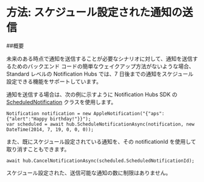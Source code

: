 <properties
	pageTitle="スケジュール設定された通知を送信する方法 | Microsoft Azure"
	description="このトピックでは、Azure Notification Hubs でスケジュール設定された通知を使用する方法について説明します。"
	services="notification-hubs"
	documentationCenter=".net"
	keywords="プッシュ通知,プッシュ通知,プッシュ通知のスケジュール設定"
	authors="wesmc7777"
	manager="erikre"
	editor=""/>
<tags
	ms.service="notification-hubs"
	ms.workload="mobile"
	ms.tgt_pltfrm="mobile-android"
	ms.devlang="dotnet"
	ms.topic="article"
	ms.date="06/29/2016"
	ms.author="wesmc"/>

# 方法: スケジュール設定された通知の送信


##概要

未来のある時点で通知を送信することが必要なシナリオに対して、通知を送信するためのバックエンド コードの簡単なウェイクアップ方法がないような場合、Standard レベルの Notification Hubs では、7 日後までの通知をスケジュール設定できる機能をサポートしています。

通知を送信する場合は、次の例に示すように Notification Hubs SDK の [ScheduledNotification](https://msdn.microsoft.com/library/microsoft.azure.notificationhubs.schedulednotification.aspx) クラスを使用します。

	Notification notification = new AppleNotification("{"aps":{"alert":"Happy birthday!"}}");
	var scheduled = await hub.ScheduleNotificationAsync(notification, new DateTime(2014, 7, 19, 0, 0, 0));

また、既にスケジュール設定されている通知を、その notificationId を使用して取り消すこともできます。

	await hub.CancelNotificationAsync(scheduled.ScheduledNotificationId);

スケジュール設定された、送信可能な通知の数に制限はありません。

<!---HONumber=AcomDC_0706_2016-->